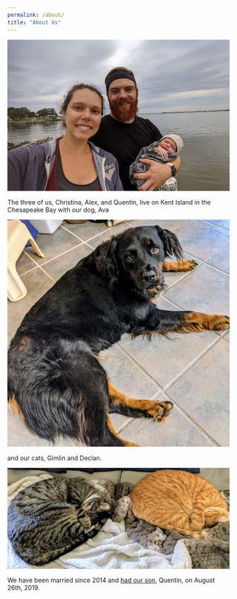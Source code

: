 ```yaml
---
permalink: /about/
title: "About Us"
---
```


![On our morning walk](/assets/images/family-at-the-dock.jpg)

The three of us, Christina, Alex, and Quentin, live on Kent Island in the Chesapeake Bay with our dog, Ava

![Ava at Carol's house](/assets/images/ava-floor.jpg)

and our cats, Gimlin and Declan.

![Mirror cats](/assets/images/gimli-declan.jpg)

We have been married since 2014 and [had our son](https://www.mccoybowman.com/blog/a-wild-quentin-appears/), Quentin, on August 26th, 2019.

